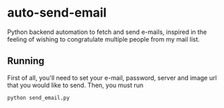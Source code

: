 # auto-send-email
Python backend automation to fetch and send e-mails, inspired in the feeling of wishing to congratulate multiple people from my mail list.

## Running

First of all, you'll need to set your e-mail, password, server and image url that you would like to send. Then, you must run
```
python send_email.py
```

